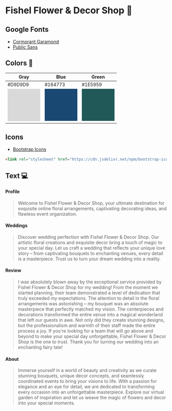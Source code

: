 # Fishel Flower & Decor Shop :sunflower:
## Google Fonts
* [Cormorant Garamond](https://fonts.google.com/?query=Cormorant+Garamond)
* [Public Sans](https://fonts.google.com/?query=Public+Sans)

## Colors :art:
Gray | Blue | Green
----- | ----- | -----
#D9D9D9 | #164773 | #1E5959
![gray.png](gray.png) | ![blue.pgn](blue.png) | ![green.png](green.png)

## Icons
* [Bootstrap Icons](https://icons.getbootstrap.com/)
```html
<link rel="stylesheet" href="https://cdn.jsdelivr.net/npm/bootstrap-icons@1.10.5/font/bootstrap-icons.css">
```

## Text :computer:
#### Profile
>Welcome to Fishel Flower & Decor Shop, your ultimate destination for exquisite online floral arrangements, captivating decorating ideas, and flawless event organization. 
#### Weddings
>Discover wedding perfection with Fishel Flower & Decor Shop. Our artistic floral creations and exquisite decor bring a touch of magic to your special day. Let us craft a wedding that reflects your unique love story – from captivating bouquets to enchanting venues, every detail is a masterpiece. Trust us to turn your dream wedding into a reality.
#### Review
>I was absolutely blown away by the exceptional service provided by Fishel Flower & Decor Shop for my wedding! From the moment we started planning, their team demonstrated a level of dedication that truly exceeded my expectations. The attention to detail in the floral arrangements was astonishing – my bouquet was an absolute masterpiece that perfectly matched my vision. The centerpieces and decorations transformed the entire venue into a magical wonderland that left our guests in awe. Not only did they create stunning designs, but the professionalism and warmth of their staff made the entire process a joy. If you're looking for a team that will go above and beyond to make your special day unforgettable, Fishel Flower & Decor Shop is the one to trust. Thank you for turning our wedding into an enchanting fairy tale!
#### About
>Immerse yourself in a world of beauty and creativity as we curate stunning bouquets, unique decor concepts, and seamlessly coordinated events to bring your visions to life. With a passion for elegance and an eye for detail, we are dedicated to transforming every occasion into an unforgettable masterpiece. Explore our virtual garden of inspiration and let us weave the magic of flowers and decor into your special moments.
